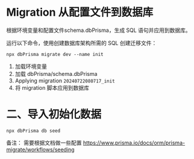 
# Migration 从配置文件到数据库

根据环境变量和配置文件schema.dbPrisma，生成 SQL 语句并应用到数据库。

运行以下命令，使用创建数据库架构所需的 SQL 创建迁移文件：
```
npx dbPrisma migrate dev --name init
```
1. 加载环境变量
2. 加载 dbPrisma/schema.dbPrisma
3. Applying migration `20240722080717_init`
4. 将 migration 脚本应用到数据库


# 二、导入初始化数据


```
npx dbPrisma db seed
```

备注： 需要根据文档做一些配置
https://www.prisma.io/docs/orm/prisma-migrate/workflows/seeding